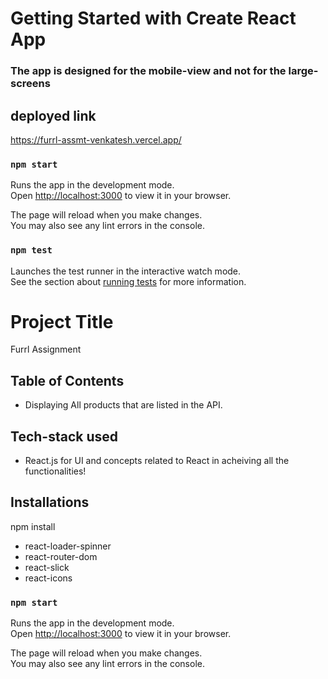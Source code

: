# Getting Started with Create React App

### The app is designed for the mobile-view and not for the large-screens

## deployed link
https://furrl-assmt-venkatesh.vercel.app/

### `npm start`

Runs the app in the development mode.\
Open [http://localhost:3000](http://localhost:3000) to view it in your browser.

The page will reload when you make changes.\
You may also see any lint errors in the console.

### `npm test`

Launches the test runner in the interactive watch mode.\
See the section about [running tests](https://facebook.github.io/create-react-app/docs/running-tests) for more information.

# Project Title

Furrl Assignment

## Table of Contents

- Displaying All products that are listed in the API.

## Tech-stack used

- React.js for UI and concepts related to React in acheiving all the functionalities!

## Installations

npm install

- react-loader-spinner
- react-router-dom
- react-slick
- react-icons

### `npm start`

Runs the app in the development mode.\
Open [http://localhost:3000](http://localhost:3000) to view it in your browser.

The page will reload when you make changes.\
You may also see any lint errors in the console.
